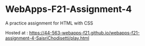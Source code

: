 # WebApps-F21-Assignment-4
A practice assignment for HTML with CSS

Hosted at : https://44-563-webapps-f21.github.io/webapps-f21-assignment-4-SaisriChodisetti/play.html